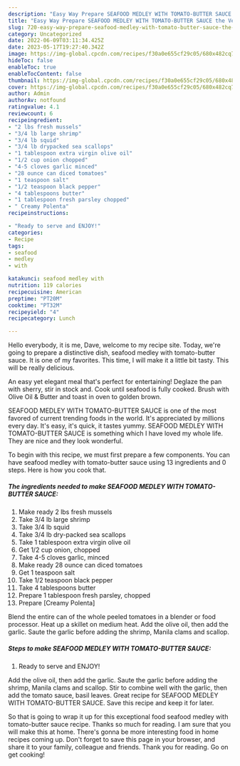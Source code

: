 ```yaml
---
description: "Easy Way Prepare SEAFOOD MEDLEY WITH TOMATO-BUTTER SAUCE the Very Delicious"
title: "Easy Way Prepare SEAFOOD MEDLEY WITH TOMATO-BUTTER SAUCE the Very Delicious"
slug: 720-easy-way-prepare-seafood-medley-with-tomato-butter-sauce-the-very-delicious
category: Uncategorized
date: 2022-06-09T03:11:34.425Z
date: 2023-05-17T19:27:40.342Z
image: https://img-global.cpcdn.com/recipes/f30a0e655cf29c05/680x482cq70/seafood-medley-with-tomato-butter-sauce-recipe-main-photo.jpg
hideToc: false
enableToc: true
enableTocContent: false
thumbnail: https://img-global.cpcdn.com/recipes/f30a0e655cf29c05/680x482cq70/seafood-medley-with-tomato-butter-sauce-recipe-main-photo.jpg
cover: https://img-global.cpcdn.com/recipes/f30a0e655cf29c05/680x482cq70/seafood-medley-with-tomato-butter-sauce-recipe-main-photo.jpg
author: Admin
authorAv: notfound
ratingvalue: 4.1
reviewcount: 6
recipeingredient:
- "2 lbs fresh mussels"
- "3/4 lb large shrimp"
- "3/4 lb squid"
- "3/4 lb drypacked sea scallops"
- "1 tablespoon extra virgin olive oil"
- "1/2 cup onion chopped"
- "4-5 cloves garlic minced"
- "28 ounce can diced tomatoes"
- "1 teaspoon salt"
- "1/2 teaspoon black pepper"
- "4 tablespoons butter"
- "1 tablespoon fresh parsley chopped"
- " Creamy Polenta"
recipeinstructions:

- "Ready to serve and ENJOY!"
categories:
- Recipe
tags:
- seafood
- medley
- with

katakunci: seafood medley with 
nutrition: 119 calories
recipecuisine: American
preptime: "PT20M"
cooktime: "PT32M"
recipeyield: "4"
recipecategory: Lunch

---
```



Hello everybody, it is me, Dave, welcome to my recipe site. Today, we're going to prepare a distinctive dish, seafood medley with tomato-butter sauce. It is one of my favorites. This time, I will make it a little bit tasty. This will be really delicious.

An easy yet elegant meal that&#39;s perfect for entertaining! Deglaze the pan with sherry, stir in stock and. Cook until seafood is fully cooked. Brush with Olive Oil &amp; Butter and toast in oven to golden brown.

SEAFOOD MEDLEY WITH TOMATO-BUTTER SAUCE is one of the most favored of current trending foods in the world. It's appreciated by millions every day. It's easy, it's quick, it tastes yummy. SEAFOOD MEDLEY WITH TOMATO-BUTTER SAUCE is something which I have loved my whole life. They are nice and they look wonderful.


To begin with this recipe, we must first prepare a few components. You can have seafood medley with tomato-butter sauce using 13 ingredients and 0 steps. Here is how you cook that.

<!--inarticleads1-->

##### The ingredients needed to make SEAFOOD MEDLEY WITH TOMATO-BUTTER SAUCE:

1. Make ready 2 lbs fresh mussels
1. Take 3/4 lb large shrimp
1. Take 3/4 lb squid
1. Take 3/4 lb dry-packed sea scallops
1. Take 1 tablespoon extra virgin olive oil
1. Get 1/2 cup onion, chopped
1. Take 4-5 cloves garlic, minced
1. Make ready 28 ounce can diced tomatoes
1. Get 1 teaspoon salt
1. Take 1/2 teaspoon black pepper
1. Take 4 tablespoons butter
1. Prepare 1 tablespoon fresh parsley, chopped
1. Prepare  [Creamy Polenta]


Blend the entire can of the whole peeled tomatoes in a blender or food processor. Heat up a skillet on medium heat. Add the olive oil, then add the garlic. Saute the garlic before adding the shrimp, Manila clams and scallop. 

<!--inarticleads2-->

##### Steps to make SEAFOOD MEDLEY WITH TOMATO-BUTTER SAUCE:


1. Ready to serve and ENJOY!

Add the olive oil, then add the garlic. Saute the garlic before adding the shrimp, Manila clams and scallop. Stir to combine well with the garlic, then add the tomato sauce, basil leaves. Great recipe for SEAFOOD MEDLEY WITH TOMATO-BUTTER SAUCE. Save this recipe and keep it for later. 

So that is going to wrap it up for this exceptional food seafood medley with tomato-butter sauce recipe. Thanks so much for reading. I am sure that you will make this at home. There's gonna be more interesting food in home recipes coming up. Don't forget to save this page in your browser, and share it to your family, colleague and friends. Thank you for reading. Go on get cooking!
